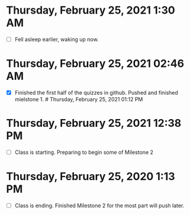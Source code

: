 # Thursday, February 25, 2021 1:30 AM
- [ ] Fell asleep earlier, waking up now. 

# Thursday, February 25, 2021 02:46 AM
- [x] Finished the first half of the quizzes in github. Pushed and finished mielstone 1. # Thursday, February 25, 2021 01:12 PM

# Thursday, February 25, 2021 12:38 PM
- [ ] Class is starting. Preparing to begin some of Milestone 2 

# Thursday, February 25, 2020 1:13 PM
- [ ] Class is ending. Finished Milestone 2 for the most part will push later. 